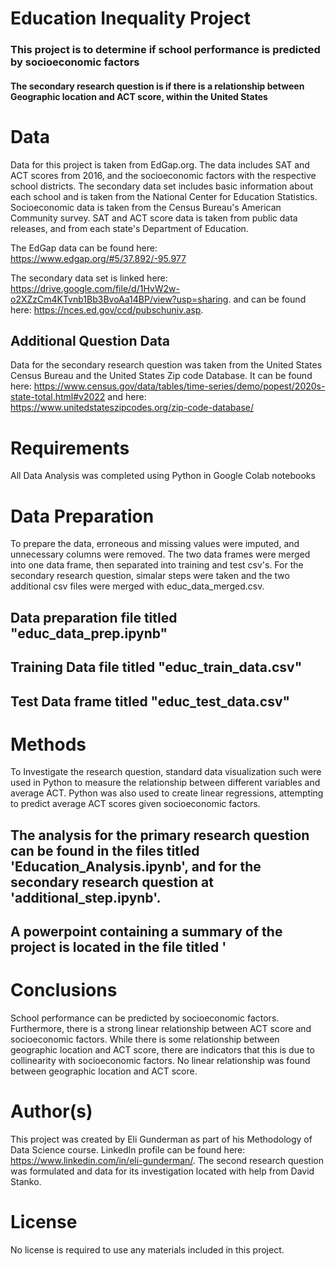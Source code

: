 # Education Inequality Project

### This project is to determine if school performance is predicted by socioeconomic factors
#### The secondary research question is if there is a relationship between Geographic location and ACT score, within the United States

# Data
Data for this project is taken from EdGap.org. The data includes SAT and ACT scores from 2016, and the socioeconomic factors with the respective school districts. The secondary data set includes basic information about each school and is taken from the National Center for Education Statistics. Socioeconomic data is taken from the Census Bureau's American Community survey. SAT and ACT score data is taken from public data releases, and from each state's Department of Education.

The EdGap data can be found here: https://www.edgap.org/#5/37.892/-95.977

The secondary data set is linked here: https://drive.google.com/file/d/1HvW2w-o2XZzCm4KTvnb1Bb3BvoAa14BP/view?usp=sharing. and can be found here: https://nces.ed.gov/ccd/pubschuniv.asp.

## Additional Question Data

Data for the secondary research question was taken from the United States Census Bureau and the United States Zip code Database. It can be found here: https://www.census.gov/data/tables/time-series/demo/popest/2020s-state-total.html#v2022
and here: https://www.unitedstateszipcodes.org/zip-code-database/

# Requirements

All Data Analysis was completed using Python in Google Colab notebooks









# Data Preparation

To prepare the data, erroneous and missing values were imputed, and unnecessary columns were removed. The two data frames were merged into one data frame, then separated into training and test csv's. For the secondary research question, simalar steps were taken and the two additional csv files were merged with educ_data_merged.csv. 

## Data preparation file titled "educ_data_prep.ipynb"

## Training Data file titled "educ_train_data.csv"

## Test Data frame titled "educ_test_data.csv"

# Methods

To Investigate the research question, standard data visualization such were used in Python to measure the relationship between different variables and average ACT. Python was also used to create linear regressions, attempting to predict average ACT scores given socioeconomic factors. 

## The analysis for the primary research question can be found in the files titled 'Education_Analysis.ipynb', and for the secondary research question at 'additional_step.ipynb'. 

## A powerpoint containing a summary of the project is located in the file titled '


# Conclusions

School performance can be predicted by socioeconomic factors. Furthermore, there is a strong linear relationship between ACT score and socioeconomic factors. While there is some relationship between geographic location and ACT score, there are indicators that this is due to collinearity with socioeconomic factors. No linear relationship was found between geographic location and ACT score. 

# Author(s)

This project was created by Eli Gunderman as part of his Methodology of Data Science course. LinkedIn profile can be found here: https://www.linkedin.com/in/eli-gunderman/. The second research question was formulated and data for its investigation located with help from David Stanko. 

# License

No license is required to use any materials included in this project. 



